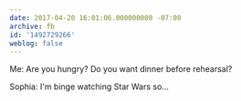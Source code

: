```yaml
---
date: 2017-04-20 16:01:06.000000000 -07:00
archive: fb
id: '1492729266'
weblog: false
---
```


Me: Are you hungry? Do you want dinner before rehearsal?

Sophia: I'm binge watching Star Wars so...
